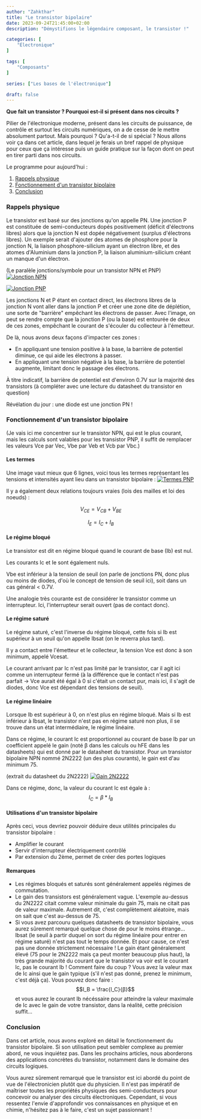 ```yaml
---
author: "Zahkthar"
title: "Le transistor bipolaire"
date: 2023-09-24T21:45:00+02:00
description: "Démystifions le légendaire composant, le transistor !"

categories: [
    "Électronique"
]

tags: [
    "Composants"
]

series: ["Les bases de l'électronique"]

draft: false
---
```


**Que fait un transistor ? Pourquoi est-il si présent dans nos circuits ?**

Pilier de l'électronique moderne, présent dans les circuits de puissance, de contrôle et surtout les circuits numériques, on a de cesse de le mettre absolument partout. Mais pourquoi ? Qu'a-t-il de si spécial ? Nous allons voir ça dans cet article, dans lequel je ferais un bref rappel de physique pour ceux que ça intéresse puis un guide pratique sur la façon dont on peut en tirer parti dans nos circuits.

Le programme pour aujourd'hui :

1. [Rappels physique](#rappels-physique)
2. [Fonctionnement d'un transistor bipolaire](#fonctionnement-dun-transistor-bipolaire)
3. [Conclusion](#conclusion)

### Rappels physique

Le transistor est basé sur des jonctions qu'on appelle PN. Une jonction P est constituée de semi-conducteurs dopés positivement (déficit d'électrons libres) alors que la jonction N est dopée négativement (surplus d'électrons libres). Un exemple serait d'ajouter des atomes de phosphore pour la jonction N, la liaison phosphore-silicium ayant un électron libre, et des atomes d'Aluminium dans la jonction P, la liaison aluminium-silicium créant un manque d'un électron.

(Le paralèle jonctions/symbole pour un transistor NPN et PNP)
[![Jonction NPN](/res/images/Electronique/Composants/Transistor/JonctionsNPN.png#center "Jonction PNP")](/res/images/Electronique/Composants/Transistor/JonctionsNPN.png)

[![Jonction PNP](/res/images/Electronique/Composants/Transistor/JonctionsPNP.png#center "Jonction NPN")](/res/images/Electronique/Composants/Transistor/JonctionsPNP.png)

Les jonctions N et P étant en contact direct, les électrons libres de la jonction N vont aller dans la jonction P et créer une zone dite de déplétion, une sorte de "barrière" empêchant les électrons de passer. Avec l'image, on peut se rendre compte que la jonction P (ou la base) est entourée de deux de ces zones, empêchant le courant de s'écouler du collecteur à l'émetteur.

De là, nous avons deux façons d'impacter ces zones :

- En appliquant une tension positive à la base, la barrière de potentiel diminue, ce qui aide les électrons à passer.
- En appliquant une tension négative à la base, la barrière de potentiel augmente, limitant donc le passage des électrons.

À titre indicatif, la barrière de potentiel est d'environ 0.7V sur la majorité des transistors (à compléter avec une lecture du datasheet du transistor en question)

Révélation du jour : une diode est une jonction PN !

### Fonctionnement d'un transistor bipolaire

(Je vais ici me concentrer sur le transistor NPN, qui est le plus courant, mais les calculs sont valables pour les transistor PNP, il suffit de remplacer les valeurs Vce par Vec, Vbe par Veb et Vcb par Vbc.)

#### Les termes

Une image vaut mieux que 6 lignes, voici tous les termes représentant les tensions et intensités ayant lieu dans un transistor bipolaire :
[![Termes PNP](/res/images/Electronique/Composants/Transistor/NPN.png#center "Termes NPN")](/res/images/Electronique/Composants/Transistor/NPN.png)

Il y a également deux relations toujours vraies (lois des mailles et loi des noeuds) :

$$V_{CE} = V_{CB} + V_{BE}$$

$$I_E = I_C + I_B$$

#### Le régime bloqué

Le transistor est dit en régime bloqué quand le courant de base (Ib) est nul.

Les courants Ic et Ie sont également nuls.

Vbe est inférieur à la tension de seuil (on parle de jonctions PN, donc plus ou moins de diodes, d'où le concept de tension de seuil ici), soit dans un cas général < 0.7V.

Une analogie très courante est de considérer le transistor comme un interrupteur. Ici, l'interrupteur serait ouvert (pas de contact donc).

#### Le régime saturé

Le régime saturé, c'est l'inverse du régime bloqué, cette fois si Ib est supérieur à un seuil qu'on appelle Ibsat (on le reverra plus tard).

Il y a contact entre l'émetteur et le collecteur, la tension Vce est donc à son minimum, appelé Vcesat.

Le courant arrivant par Ic n'est pas limité par le transistor, car il agit ici comme un interrupteur fermé (à la différence que le contact n'est pas parfait -> Vce aurait été égal à 0 si c'était un contact pur, mais ici, il s'agit de diodes, donc Vce est dépendant des tensions de seuil).

#### Le régime linéaire

Lorsque Ib est supérieur à 0, on n'est plus en régime bloqué. Mais si Ib est inférieur à Ibsat, le transistor n'est pas en régime saturé non plus, il se trouve dans un état intermédiaire, le régime linéaire.

Dans ce régime, le courant Ic est proportionnel au courant de base Ib par un coefficient appelé le gain (noté β dans les calculs ou hFE dans les datasheets) qui est donné par le datasheet du transistor. Pour un transistor bipolaire NPN nommé 2N2222 (un des plus courants), le gain est d'au minimum 75.

(extrait du datasheet du 2N2222)
[![Gain 2N2222](/res/images/Electronique/Composants/Transistor/Gain2N2222.png#center "Gain 2N2222")](/res/images/Electronique/Composants/Transistor/Gain2N2222.png)

Dans ce régime, donc, la valeur du courant Ic est égale à :
$$I_C = \beta * I_B$$

#### Utilisations d'un transistor bipolaire

Après ceci, vous devriez pouvoir déduire deux utilités principales du transistor bipolaire :

- Amplifier le courant
- Servir d'interrupteur électriquement contrôlé
- Par extension du 2ème, permet de créer des portes logiques

#### Remarques

- Les régimes bloqués et saturés sont généralement appelés régimes de commutation.
- Le gain des transistors est généralement vague. L'exemple au-dessus du 2N2222 citait comme valeur minimale du gain 75, mais ne citait pas de valeur maximale. Autrement dit, c'est complètement aléatoire, mais on sait que c'est au-dessus de 75.
- Si vous avez parcouru quelques datasheets de transistor bipolaire, vous aurez sûrement remarqué quelque chose de pour le moins étrange... Ibsat (le seuil à partir duquel on sort du régime linéaire pour entrer en régime saturé) n'est pas tout le temps donnée. Et pour cause, ce n'est pas une donnée strictement nécessaire ! Le gain étant généralement élevé (75 pour le 2N2222 mais ça peut monter beaucoup plus haut), la très grande majorité du courant que le transistor va voir est le courant Ic, pas le courant Ib ! Comment faire du coup ? Vous avez la valeur max de Ic ainsi que le gain typique (s'il n'est pas donné, prenez le minimum, c'est déjà ça). Vous pouvez donc faire :
$$I_B = \frac{I_C}{β}$$
et vous aurez le courant Ib nécéssaire pour atteindre la valeur maximale de Ic avec le gain de votre transistor, dans la réalité, cette précision suffit...

### Conclusion

Dans cet article, nous avons exploré en détail le fonctionnement du transistor bipolaire. Si son utilisation peut sembler complexe au premier abord, ne vous inquiétez pas. Dans les prochains articles, nous aborderons des applications concrètes du transistor, notamment dans le domaine des circuits logiques.

Vous aurez sûrement remarqué que le transistor est ici abordé du point de vue de l'électronicien plutôt que du physicien. Il n'est pas impératif de maîtriser toutes les propriétés physiques des semi-conducteurs pour concevoir ou analyser des circuits électroniques. Cependant, si vous ressentez l'envie d'approfondir vos connaissances en physique et en chimie, n'hésitez pas à le faire, c'est un sujet passionnant !

&nbsp;
